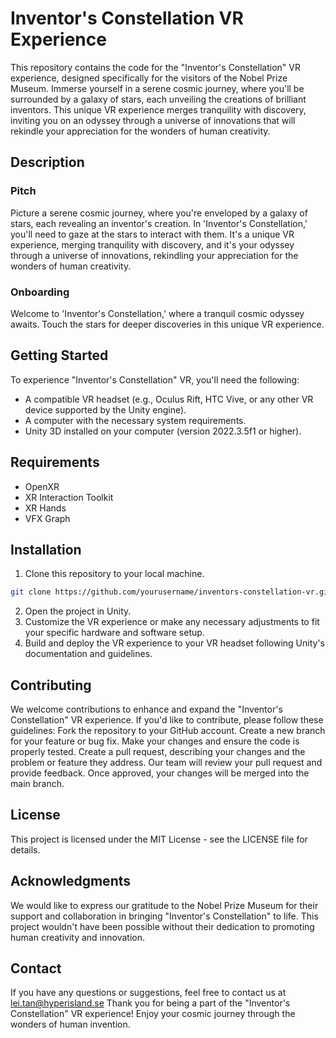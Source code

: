 # Inventor's Constellation VR Experience
This repository contains the code for the "Inventor's Constellation" VR experience, designed specifically for the visitors of the Nobel Prize Museum. Immerse yourself in a serene cosmic journey, where you'll be surrounded by a galaxy of stars, each unveiling the creations of brilliant inventors. This unique VR experience merges tranquility with discovery, inviting you on an odyssey through a universe of innovations that will rekindle your appreciation for the wonders of human creativity.

## Description

### Pitch
Picture a serene cosmic journey, where you're enveloped by a galaxy of stars, each revealing an inventor's creation. In 'Inventor's Constellation,' you'll need to gaze at the stars to interact with them. It's a unique VR experience, merging tranquility with discovery, and it's your odyssey through a universe of innovations, rekindling your appreciation for the wonders of human creativity.

### Onboarding
Welcome to 'Inventor's Constellation,' where a tranquil cosmic odyssey awaits. Touch the stars for deeper discoveries in this unique VR experience.

## Getting Started
To experience "Inventor's Constellation" VR, you'll need the following:
- A compatible VR headset (e.g., Oculus Rift, HTC Vive, or any other VR device supported by the Unity engine).
- A computer with the necessary system requirements.
- Unity 3D installed on your computer (version 2022.3.5f1 or higher).

## Requirements
- OpenXR
- XR Interaction Toolkit
- XR Hands
- VFX Graph

## Installation
1. Clone this repository to your local machine.

```bash
git clone https://github.com/yourusername/inventors-constellation-vr.git
```
2. Open the project in Unity.
3. Customize the VR experience or make any necessary adjustments to fit your specific hardware and software setup.
4. Build and deploy the VR experience to your VR headset following Unity's documentation and guidelines.

## Contributing
We welcome contributions to enhance and expand the "Inventor's Constellation" VR experience. If you'd like to contribute, please follow these guidelines:
Fork the repository to your GitHub account.
Create a new branch for your feature or bug fix.
Make your changes and ensure the code is properly tested.
Create a pull request, describing your changes and the problem or feature they address.
Our team will review your pull request and provide feedback. Once approved, your changes will be merged into the main branch.

## License
This project is licensed under the MIT License - see the LICENSE file for details.

## Acknowledgments
We would like to express our gratitude to the Nobel Prize Museum for their support and collaboration in bringing "Inventor's Constellation" to life. This project wouldn't have been possible without their dedication to promoting human creativity and innovation.

## Contact
If you have any questions or suggestions, feel free to contact us at lei.tan@hyperisland.se
Thank you for being a part of the "Inventor's Constellation" VR experience! Enjoy your cosmic journey through the wonders of human invention.